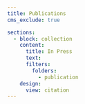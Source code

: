 ```yaml
---
title: Publications
cms_exclude: true

sections:
  - block: collection
    content:
      title: In Press
      text: 
      filters:
        folders:
          - publication
    design:
      view: citation
---
```

